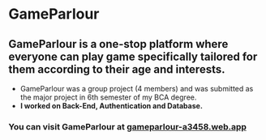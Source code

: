 # GameParlour
## GameParlour is a one-stop platform where everyone can play game specifically tailored for them according to their age and interests.

- GameParlour was a group project (4 members) and was submitted as the major project in 6th semester of my BCA degree. <br>
- <b>I worked on Back-End, Authentication and Database.</b>


### You can visit GameParlour at <a href="https://gameparlour-a3458.web.app/" target="_blank">gameparlour-a3458.web.app</a>

